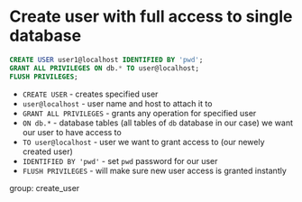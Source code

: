 # Create user with full access to single database

```sql
CREATE USER user1@localhost IDENTIFIED BY 'pwd';
GRANT ALL PRIVILEGES ON db.* TO user@localhost;
FLUSH PRIVILEGES;
```

- `CREATE USER` - creates specified user
- `user@localhost` - user name and host to attach it to
- `GRANT ALL PRIVILEGES` - grants any operation for specified user
- `ON db.*` - database tables (all tables of ```db``` database in our case) we want our user to have access to
- `TO user@localhost` - user we want to grant access to (our newely created user)
- `IDENTIFIED BY 'pwd'` - set `pwd` password for our user
- `FLUSH PRIVILEGES` - will make sure new user access is granted instantly

group: create_user


